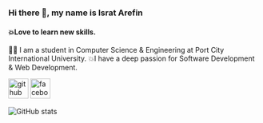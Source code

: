 ### Hi there 👋, my name is Israt Arefin
#### 💥Love to learn  new skills.
👩‍🎓 I am a student in Computer Science & Engineering at Port City International University.
💥I have a deep passion for Software Development & Web Development.


[<img src='https://cdn.jsdelivr.net/npm/simple-icons@3.0.1/icons/github.svg' alt='github' height='40'>](https://github.com/IsratAfrin826)  [<img src='https://cdn.jsdelivr.net/npm/simple-icons@3.0.1/icons/facebook.svg' alt='facebook' height='40'>](https://www.facebook.com/Israt)  

![GitHub stats](https://github-readme-stats.vercel.app/api?username=IsratAfrin826&show_icons=true)  


